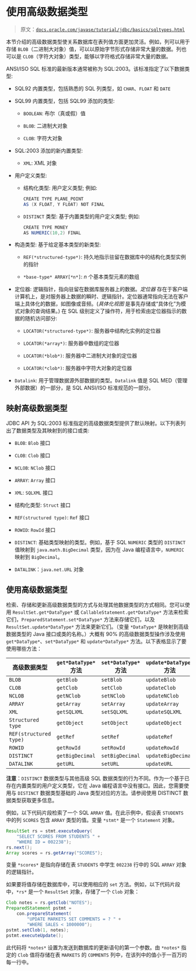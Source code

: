 # 使用高级数据类型

> 原文：[`docs.oracle.com/javase/tutorial/jdbc/basics/sqltypes.html`](https://docs.oracle.com/javase/tutorial/jdbc/basics/sqltypes.html)

本节介绍的高级数据类型使关系数据库在表列值方面更加灵活。例如，列可以用于存储 `BLOB`（二进制大对象）值，可以以原始字节形式存储非常大量的数据。列也可以是 `CLOB`（字符大对象）类型，能够以字符格式存储非常大量的数据。

ANSI/ISO SQL 标准的最新版本通常被称为 SQL:2003。该标准指定了以下数据类型:

+   SQL92 内置类型，包括熟悉的 SQL 列类型，如 `CHAR`、`FLOAT` 和 `DATE`

+   SQL99 内置类型，包括 SQL99 添加的类型:

    +   `BOOLEAN`: 布尔（真或假）值

    +   `BLOB`: 二进制大对象

    +   `CLOB`: 字符大对象

+   SQL:2003 添加的新内置类型:

    +   `XML`: XML 对象

+   用户定义类型:

    +   结构化类型: 用户定义类型; 例如:

        ```java
        CREATE TYPE PLANE_POINT
        AS (X FLOAT, Y FLOAT) NOT FINAL

        ```

    +   `DISTINCT` 类型: 基于内置类型的用户定义类型; 例如:

        ```java
        CREATE TYPE MONEY
        AS NUMERIC(10,2) FINAL

        ```

+   构造类型: 基于给定基本类型的新类型:

    +   `REF(*structured-type*)`: 持久地指示驻留在数据库中的结构化类型实例的指针

    +   `*base-type* ARRAY[*n*]`: *n* 个基本类型元素的数组

+   定位器: 逻辑指针，指向驻留在数据库服务器上的数据。*定位器* 存在于客户端计算机上，是对服务器上数据的瞬时、逻辑指针。定位器通常指向无法在客户端上具体化的数据，如图像或音频。(*具体化视图* 是事先存储或“具体化”为模式对象的查询结果。) 在 SQL 级别定义了操作符，用于检索由定位器指示的数据的随机访问部分:

    +   `LOCATOR(*structured-type*)`: 服务器中结构化实例的定位器

    +   `LOCATOR(*array*)`: 服务器中数组的定位器

    +   `LOCATOR(*blob*)`: 服务器中二进制大对象的定位器

    +   `LOCATOR(*clob*)`: 服务器中字符大对象的定位器

+   `Datalink`: 用于管理数据源外部数据的类型。`Datalink` 值是 SQL MED（管理外部数据）的一部分，是 SQL ANSI/ISO 标准规范的一部分。

## 映射高级数据类型

JDBC API 为 SQL:2003 标准指定的高级数据类型提供了默认映射。以下列表列出了数据类型及其映射到的接口或类:

+   `BLOB`: `Blob` 接口

+   `CLOB`: `Clob` 接口

+   `NCLOB`: `NClob` 接口

+   `ARRAY`: `Array` 接口

+   `XML`: `SQLXML` 接口

+   结构化类型: `Struct` 接口

+   `REF(structured type)`: `Ref` 接口

+   `ROWID`: `RowId` 接口

+   `DISTINCT`: 基础类型映射的类型。例如，基于 SQL `NUMERIC` 类型的 `DISTINCT` 值映射到 `java.math.BigDecimal` 类型，因为在 Java 编程语言中，`NUMERIC` 映射到 `BigDecimal`。

+   `DATALINK`：`java.net.URL` 对象

## 使用高级数据类型

检索、存储和更新高级数据类型的方式与处理其他数据类型的方式相同。您可以使用 `ResultSet.get*DataType*` 或 `CallableStatement.get*DataType*` 方法来检索它们，`PreparedStatement.set*DataType*` 方法来存储它们，以及 `ResultSet.update*DataType*` 方法来更新它们。（变量 `*DataType*` 是映射到高级数据类型的 Java 接口或类的名称。）大概有 90% 的高级数据类型操作涉及使用 `get*DataType*`、`set*DataType*` 和 `update*DataType*` 方法。以下表格显示了要使用哪些方法：

| **高级数据类型** | **`get*DataType*` 方法** | **`set*DataType*` 方法** | **`update*DataType*` 方法** |
| --- | --- | --- | --- |
| `BLOB` | `getBlob` | `setBlob` | `updateBlob` |
| `CLOB` | `getClob` | `setClob` | `updateClob` |
| `NCLOB` | `getNClob` | `setNClob` | `updateNClob` |
| `ARRAY` | `getArray` | `setArray` | `updateArray` |
| `XML` | `getSQLXML` | `setSQLXML` | `updateSQLXML` |
| `Structured type` | `getObject` | `setObject` | `updateObject` |
| `REF(structured type)` | `getRef` | `setRef` | `updateRef` |
| `ROWID` | `getRowId` | `setRowId` | `updateRowId` |
| `DISTINCT` | `getBigDecimal` | `setBigDecimal` | `updateBigDecimal` |
| `DATALINK` | `getURL` | `setURL` | `updateURL` |

**注意**：`DISTINCT` 数据类型与其他高级 SQL 数据类型的行为不同。作为一个基于已存在内置类型的用户定义类型，它在 Java 编程语言中没有接口。因此，您需要使用与 `DISTINCT` 数据类型基础的 Java 类型对应的方法。请参阅使用 DISTINCT 数据类型获取更多信息。

例如，以下代码片段检索了一个 SQL `ARRAY` 值。在此示例中，假设表 `STUDENTS` 中的列 `SCORES` 包含 `ARRAY` 类型的值。变量 `*stmt*` 是一个 `Statement` 对象。

```java
ResultSet rs = stmt.executeQuery(
    "SELECT SCORES FROM STUDENTS " +
    "WHERE ID = 002238");
rs.next();
Array scores = rs.getArray("SCORES");

```

变量 `*scores*` 是指向存储在表 `STUDENTS` 中学生 `002238` 行中的 SQL `ARRAY` 对象的逻辑指针。

如果要将值存储在数据库中，可以使用相应的 `set` 方法。例如，以下代码片段中，`*rs*` 是一个 `ResultSet` 对象，存储了一个 `Clob` 对象：

```java
Clob notes = rs.getClob("NOTES");
PreparedStatement pstmt =
    con.prepareStatement(
        "UPDATE MARKETS SET COMMENTS = ? " +
        "WHERE SALES < 1000000");
pstmt.setClob(1, notes);
pstmt.executeUpdate();

```

此代码将 `*notes*` 设置为发送到数据库的更新语句的第一个参数。由 `*notes*` 指定的 `Clob` 值将存储在表 `MARKETS` 的 `COMMENTS` 列中，在该列中的值小于一百万的每一行中。
